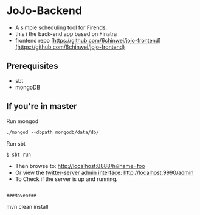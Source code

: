 # JoJo-Backend

* A simple scheduling tool for Firends.
* this i the back-end app based on Finatra
* frontend repo [https://github.com/6chinwei/jojo-frontend](https://github.com/6chinwei/jojo-frontend)

## Prerequisites
- sbt
- mongoDB

If you're in master
----------------------------------------------------------
Run mongod
```
./mongod --dbpath mongodb/data/db/
```
Run sbt 
```
$ sbt run
```
* Then browse to: [http://localhost:8888/hi?name=foo](http://localhost:8888/hi?name=foo)
* Or view the [twitter-server admin interface](https://twitter.github.io/twitter-server/Features.html#admin-http-interface): [http://localhost:9990/admin](http://localhost:9990/admin)
* To Check if the server is up and running.
```

###Maven###
```
mvn clean install
```
